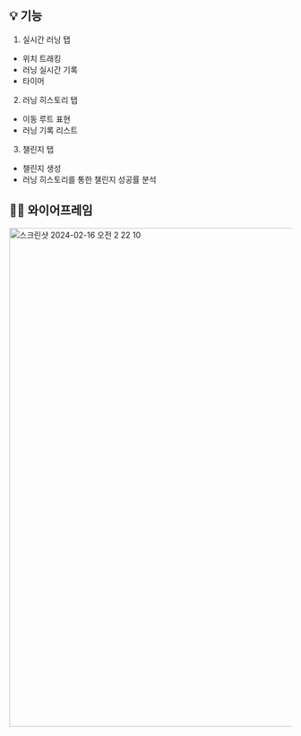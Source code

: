 ## 💡 기능

1. 실시간 러닝 탭
- 위치 트래킹
- 러닝 실시간 기록
- 타이머

2. 러닝 히스토리 탭
- 이동 루트 표현
- 러닝 기록 리스트

3. 챌린지 탭
- 챌린지 생성
- 러닝 히스토리를 통한 챌린지 성공률 분석

## ✍🏻 와이어프레임

<img width="890" alt="스크린샷 2024-02-16 오전 2 22 10" src="https://github.com/f-lab-edu/Runner/assets/50580583/d6b9938f-9c57-4938-b6ab-16239ea50e34">
